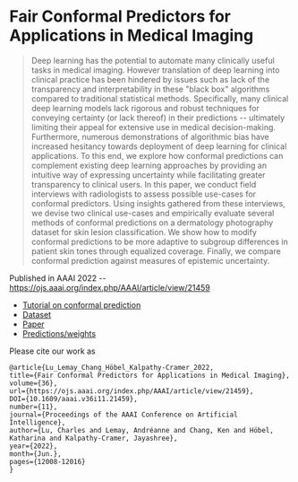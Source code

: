 # Fair Conformal Predictors for Applications in Medical Imaging

> Deep learning has the potential to automate many clinically useful tasks in medical imaging. However translation of deep learning into clinical practice has been hindered by issues such as lack of the transparency and interpretability in these "black box" algorithms compared to traditional statistical methods. Specifically, many clinical deep learning models lack rigorous and robust techniques for conveying certainty (or lack thereof) in their predictions -- ultimately limiting their appeal for extensive use in medical decision-making. Furthermore, numerous demonstrations of algorithmic bias have increased hesitancy towards deployment of deep learning for clinical applications. To this end, we explore how conformal predictions can complement existing deep learning approaches by providing an intuitive way of expressing uncertainty while facilitating greater transparency to clinical users. In this paper, we conduct field interviews with radiologists to assess possible use-cases for conformal predictors. Using insights gathered from these interviews, we devise two clinical use-cases and empirically evaluate several methods of conformal predictions on a dermatology photography dataset for skin lesion classification. We show how to modify conformal predictions to be more adaptive to subgroup differences in patient skin tones through equalized coverage. Finally, we compare conformal prediction against measures of epistemic uncertainty.

Published in AAAI 2022 -- https://ojs.aaai.org/index.php/AAAI/article/view/21459

* [Tutorial on conformal prediction](http://people.eecs.berkeley.edu/~angelopoulos/blog/posts/gentle-intro/)
* [Dataset](https://github.com/mattgroh/fitzpatrick17k)
* [Paper](https://arxiv.org/abs/2109.04392)
* [Predictions/weights](https://drive.google.com/drive/folders/1b15L8UM09ByeqqrXfW_UXxl3sQfNts5J?usp=share_link)

Please cite our work as
```
@article{Lu_Lemay_Chang_Höbel_Kalpathy-Cramer_2022, 
title={Fair Conformal Predictors for Applications in Medical Imaging}, 
volume={36}, 
url={https://ojs.aaai.org/index.php/AAAI/article/view/21459}, 
DOI={10.1609/aaai.v36i11.21459}, 
number={11}, 
journal={Proceedings of the AAAI Conference on Artificial Intelligence}, 
author={Lu, Charles and Lemay, Andréanne and Chang, Ken and Höbel, Katharina and Kalpathy-Cramer, Jayashree}, 
year={2022}, 
month={Jun.}, 
pages={12008-12016} 
}
```
